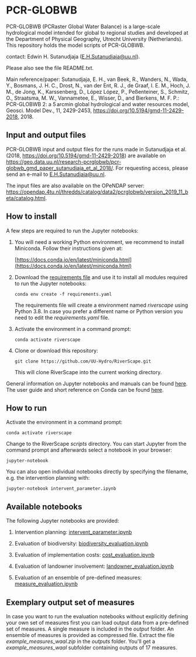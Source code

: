 # PCR-GLOBWB

PCR-GLOBWB (PCRaster Global Water Balance) is a large-scale hydrological model intended for global to regional studies and developed at the Department of Physical Geography, Utrecht University (Netherlands). This repository holds the model scripts of PCR-GLOBWB. 

contact: Edwin H. Sutanudjaja (E.H.Sutanudjaja@uu.nl).

Please also see the file README.txt.

Main reference/paper: Sutanudjaja, E. H., van Beek, R., Wanders, N., Wada, Y., Bosmans, J. H. C., Drost, N., van der Ent, R. J., de Graaf, I. E. M., Hoch, J. M., de Jong, K., Karssenberg, D., López López, P., Peßenteiner, S., Schmitz, O., Straatsma, M. W., Vannametee, E., Wisser, D., and Bierkens, M. F. P.: PCR-GLOBWB 2: a 5 arcmin global hydrological and water resources model, Geosci. Model Dev., 11, 2429-2453, https://doi.org/10.5194/gmd-11-2429-2018, 2018.

## Input and output files

PCR-GLOBWB input and output files for the runs made in Sutanudjaja et al. (2018, https://doi.org/10.5194/gmd-11-2429-2018) are available on https://geo.data.uu.nl/research-pcrglobwb/pcr-globwb_gmd_paper_sutanudjaja_et_al_2018/. For requesting access, please send an e-mail to E.H.Sutanudjaja@uu.nl.

The input files are also available on the OPeNDAP server: https://opendap.4tu.nl/thredds/catalog/data2/pcrglobwb/version_2019_11_beta/catalog.html. 


## How to install

A few steps are required to run the Jupyter notebooks:

 1. You will need a working Python environment, we recommend to install Miniconda. Follow their instructions given at:

    [https://docs.conda.io/en/latest/miniconda.html](https://docs.conda.io/en/latest/miniconda.html)

 2. Download the [requirements file](https://github.com/UU-Hydro/RiverScape/blob/master/requirements.yaml) and use it to install all modules required to run the Jupyter notebooks:

    `conda env create -f requirements.yaml`

    The requirements file will create a environment named *riverscape* using Python 3.8. In case you prefer a different name or Python version you need to edit the *requirements.yaml* file.

 3. Activate the environment in a command prompt:

    `conda activate riverscape`

 4. Clone or download this repository:

    `git clone https://github.com/UU-Hydro/RiverScape.git`

    This will clone RiverScape into the current working directory.

General information on Jupyter notebooks and manuals can be found [here](https://jupyter.readthedocs.io/en/latest/).
The user guide and short reference on Conda can be found [here](https://docs.conda.io/projects/conda/en/latest/user-guide/cheatsheet.html).

## How to run

Activate the environment in a command prompt:

`conda activate riverscape`

Change to the RiverScape *scripts* directory.
You can start Jupyter from the command prompt and afterwards select a notebook in your browser:

`jupyter-notebook`



You can also open individual notebooks directly by specifying the filename, e.g. the intervention planning with:

`jupyter-notebook intervent_parameter.ipynb`



## Available notebooks

The following Jupyter notebooks are provided:

  1. Intervention planning: [intervent_parameter.ipynb](scripts/intervention_planning.ipynb)

  2. Evaluation of biodiversity: [biodiversity_evaluation.ipynb](scripts/biodiversity_evaluation.ipynb)

  3. Evaluation of implementation costs: [cost_evaluation.ipynb](scripts/cost_evaluation.ipynb)

  4. Evaluation of landowner involvement: [landowner_evaluation.ipynb](scripts/landowner_evaluation.ipynb)

  5. Evaluation of an ensemble of pre-defined measures: [measure_evaluation.ipynb](scripts/measure_evaluation.ipynb)




## Exemplary output set of measures

In case you want to run the evaluation notebooks without explicitly defining your own set of measures first you can load output data from a pre-defined set of measures.
A single measure is included in the *output* folder.
An ensemble of measures is provided as compressed file.
Extract the file *example_measures_waal.zip* in the *outputs* folder.
You'll get a *example_measures_waal* subfolder containing outputs of 17 measures.




